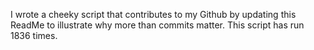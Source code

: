 I wrote a cheeky script that contributes to my Github by updating this ReadMe to illustrate why more than commits matter. This script has run 1836 times.